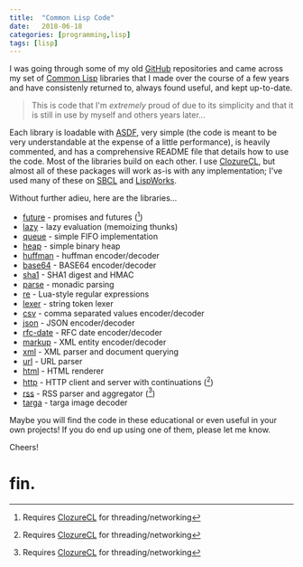 ```yaml
---
title:  "Common Lisp Code"
date:   2018-06-18
categories: [programming,lisp]
tags: [lisp]
---
```

I was going through some of my old [GitHub][github] repositories and came across my set of [Common Lisp][lisp] libraries that I made over the course of a few years and have consistenly returned to, always found useful, and kept up-to-date. 

> This is code that I'm *extremely* proud of due to its simplicity and that it is still in use by myself and others years later...

Each library is loadable with [ASDF][asdf], very simple (the code is meant to be very understandable at the expense of a little performance), is heavily commented, and has a comprehensive README file that details how to use the code. Most of the libraries build on each other. I use [ClozureCL][ccl], but almost all of these packages will work as-is with any implementation; I've used many of these on [SBCL][sbcl] and [LispWorks][lispworks].

Without further adieu, here are the libraries...

* [future][future] - promises and futures ([^1])
* [lazy][lazy] - lazy evaluation (memoizing thunks)
* [queue][queue] - simple FIFO implementation
* [heap][heap] - simple binary heap
* [huffman][huffman] - huffman encoder/decoder
* [base64][base64] - BASE64 encoder/decoder
* [sha1][sha1] - SHA1 digest and HMAC
* [parse][parse] - monadic parsing
* [re][re] - Lua-style regular expressions
* [lexer][lexer] - string token lexer
* [csv][csv] - comma separated values encoder/decoder
* [json][json] - JSON encoder/decoder
* [rfc-date][date] - RFC date encoder/decoder
* [markup][markup] - XML entity encoder/decoder
* [xml][xml] - XML parser and document querying
* [url][url] - URL parser
* [html][html] - HTML renderer
* [http][http] - HTTP client and server with continuations ([^1])
* [rss][rss] - RSS parser and aggregator ([^1])
* [targa][targa] - targa image decoder

[^1]: Requires [ClozureCL][ccl] for threading/networking

Maybe you will find the code in these educational or even useful in your own projects! If you do end up using one of them, please let me know.

Cheers!

# fin.

[github]:    https://github.com/massung
[lisp]:      http://lisp-lang.org/
[ccl]:       https://ccl.clozure.com/
[sbcl]:      http://www.sbcl.org/
[lispworks]: http://www.lispworks.com/
[capi]:      http://www.lispworks.com/products/capi.html
[asdf]:      https://common-lisp.net/project/asdf/
[future]:    https://github.com/massung/future
[lazy]:      https://github.com/massung/lazy
[queue]:     https://github.com/massung/queue
[heap]:      https://github.com/massung/heap
[huffman]:   https://github.com/massung/huffman
[sha1]:      https://github.com/massung/sha1
[base64]:    https://github.com/massung/base64
[parse]:     https://github.com/massung/parse
[re]:        https://github.com/massung/re
[lexer]:     https://github.com/massung/lexer
[csv]:       https://github.com/massung/csv
[json]:      https://github.com/massung/json
[date]:      https://github.com/massung/date
[markup]:    https://github.com/massung/markup
[xml]:       https://github.com/massung/xml
[url]:       https://github.com/massung/url
[html]:      https://github.com/massung/html
[rss]:       https://github.com/massung/rss
[http]:      https://github.com/massung/http
[image]:     https://github.com/massung/http-image
[bitstream]: https://github.com/massung/bit-stream
[targa]:     https://github.com/massung/targa
[gif]:       https://github.com/massung/gif
[panel]:     https://github.com/massung/output-panel